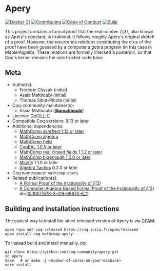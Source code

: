 <!---
This file was generated from `meta.yml`, please do not edit manually.
Follow the instructions on https://github.com/coq-community/templates to regenerate.
--->
# Apery

[![Docker CI][docker-action-shield]][docker-action-link]
[![Contributing][contributing-shield]][contributing-link]
[![Code of Conduct][conduct-shield]][conduct-link]
[![Zulip][zulip-shield]][zulip-link]

[docker-action-shield]: https://github.com/coq-community/apery/workflows/Docker%20CI/badge.svg?branch=master
[docker-action-link]: https://github.com/coq-community/apery/actions?query=workflow:"Docker%20CI"

[contributing-shield]: https://img.shields.io/badge/contributions-welcome-%23f7931e.svg
[contributing-link]: https://github.com/coq-community/manifesto/blob/master/CONTRIBUTING.md

[conduct-shield]: https://img.shields.io/badge/%E2%9D%A4-code%20of%20conduct-%23f15a24.svg
[conduct-link]: https://github.com/coq-community/manifesto/blob/master/CODE_OF_CONDUCT.md

[zulip-shield]: https://img.shields.io/badge/chat-on%20zulip-%23c1272d.svg
[zulip-link]: https://coq.zulipchat.com/#narrow/stream/237663-coq-community-devs.20.26.20users



This project contains a formal proof that the real number ζ(3),
also known as Apéry's constant, is irrational. It follows roughly
Apéry's original sketch of a proof. However, the recurrence
relations constituting the crux of the proof have been guessed by a
computer algebra program (in this case in Maple/Algolib). These
relations are formally checked a posteriori, so that Coq's kernel
remains the sole trusted code base.

## Meta

- Author(s):
  - Frédéric Chyzak (initial)
  - Assia Mahboubi (initial)
  - Thomas Sibut-Pinote (initial)
- Coq-community maintainer(s):
  - Assia Mahboubi ([**@amahboubi**](https://github.com/amahboubi))
- License: [CeCILL-C](LICENSE)
- Compatible Coq versions: 8.13 or later
- Additional dependencies:
  - [MathComp ssreflect 1.12 or later](https://math-comp.github.io)
  - [MathComp algebra](https://math-comp.github.io)
  - [MathComp field](https://math-comp.github.io)
  - [CoqEAL 1.0.5 or later](https://github.com/coq-community/coqeal)
  - [MathComp real closed fields 1.1.2 or later](https://github.com/math-comp/real-closed)
  - [MathComp bigenough 1.0.0 or later](https://github.com/math-comp/bigenough)
  - [Mczify](https://github.com/math-comp/mczify) 1.1.0 or later
  - [Algebra Tactics](https://github.com/math-comp/algebra-tactics) 0.2.0 or later
- Coq namespace: `mathcomp.apery`
- Related publication(s):
  - [A Formal Proof of the Irrationality of ζ(3)](https://arxiv.org/abs/1912.06611) 
  - [A Computer-Algebra-Based Formal Proof of the Irrationality of ζ(3)](https://hal.inria.fr/hal-00984057) doi:[10.1007/978-3-319-08970-6_11](https://doi.org/10.1007/978-3-319-08970-6_11)

## Building and installation instructions

The easiest way to install the latest released version of Apery
is via [OPAM](https://opam.ocaml.org/doc/Install.html):

```shell
opam repo add coq-released https://coq.inria.fr/opam/released
opam install coq-mathcomp-apery
```

To instead build and install manually, do:

``` shell
git clone https://github.com/coq-community/apery.git
cd apery
make   # or make -j <number-of-cores-on-your-machine> 
make install
```



